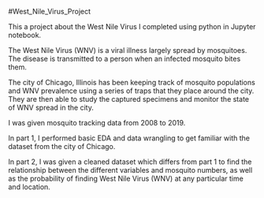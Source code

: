 #West_Nile_Virus_Project

This a project about the West Nile Virus I completed using python in Jupyter notebook. 

The West Nile Virus (WNV) is a viral illness largely spread by mosquitoes. The disease is transmitted to a person when an infected mosquito bites them.

The city of Chicago, Illinois has been keeping track of mosquito populations and WNV prevalence using a series of traps that they place around the city. They are then able to study the captured specimens and monitor the state of WNV spread in the city.

I was given mosquito tracking data from 2008 to 2019.

In part 1, I performed basic EDA and data wrangling to get familiar with the dataset from the city of Chicago.

In part 2, I was given a cleaned dataset which differs from part 1 to find the relationship between the different variables and mosquito numbers, as well as the probability of finding West Nile Virus (WNV) at any particular time and location.
